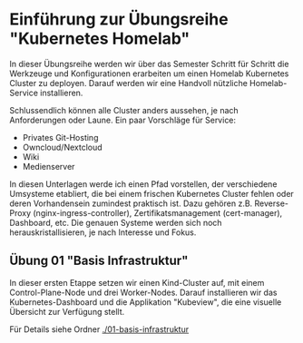 # Einführung zur Übungsreihe "Kubernetes Homelab"

In dieser Übungsreihe werden wir über das Semester Schritt für Schritt die Werkzeuge und Konfigurationen erarbeiten um einen Homelab Kubernetes Cluster zu deployen. Darauf werden wir eine Handvoll nützliche Homelab-Service installieren. 

Schlussendlich können alle Cluster anders aussehen, je nach Anforderungen oder Laune. Ein paar Vorschläge für Service:

- Privates Git-Hosting
- Owncloud/Nextcloud
- Wiki
- Medienserver

In diesen Unterlagen werde ich einen Pfad vorstellen, der verschiedene Umsysteme etabliert, die bei einem frischen Kubernetes Cluster fehlen oder deren Vorhandensein zumindest praktisch ist. Dazu gehören z.B. Reverse-Proxy (nginx-ingress-controller), Zertifikatsmanagement (cert-manager), Dashboard, etc. Die genauen Systeme werden sich noch herauskristallisieren, je nach Interesse und Fokus.

## Übung 01 "Basis Infrastruktur"

In dieser ersten Etappe setzen wir einen Kind-Cluster auf, mit einem Control-Plane-Node und drei Worker-Nodes. Darauf installieren wir das Kubernetes-Dashboard und die Applikation "Kubeview", die eine visuelle Übersicht zur Verfügung stellt.

Für Details siehe Ordner [./01-basis-infrastruktur](./01-basis-infrastruktur/Uebung.md)